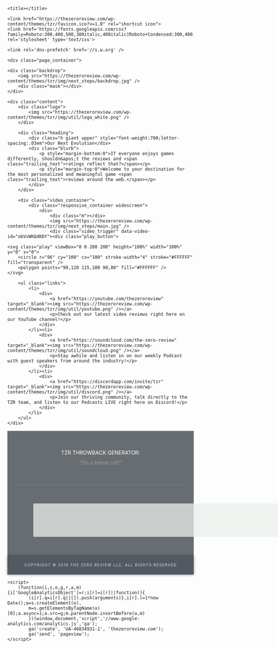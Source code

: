 
<!doctype html>
<html lang="en-US">
    <head>
    <meta http-equiv="Content-Type" content="text/html; charset=UTF-8" />
    <meta name="viewport" content="width=device-width, initial-scale=1">
    <meta name="google-signin-client_id" content="661860185728-e3e6dqo2dqq0ucdhql98c25korhne0o7.apps.googleusercontent.com">

    <title></title>

    <link href="https://thezeroreview.com/wp-content/themes/tzr/favicon.ico?v=1.0" rel="shortcut icon">
    <link href='https://fonts.googleapis.com/css?family=Roboto:300,400,500,300italic,400italic|Roboto+Condensed:300,400,700' rel='stylesheet' type='text/css'>

    <link rel='dns-prefetch' href='//s.w.org' />
<link rel='stylesheet' id='/css/normalize.min.css-css'  href='https://thezeroreview.com/wp-content/themes/tzr/css/normalize.min.css?ver=1516801866' type='text/css' media='all' />
<link rel='stylesheet' id='/style.css-css'  href='https://thezeroreview.com/wp-content/themes/tzr/style.css?ver=1516801866' type='text/css' media='all' />
<script type='text/javascript' src='https://thezeroreview.com/wp-includes/js/jquery/jquery.js?ver=1.12.4'></script>
<script type='text/javascript' src='https://thezeroreview.com/wp-includes/js/jquery/jquery-migrate.min.js?ver=1.4.1'></script>
<script type='text/javascript' src='https://thezeroreview.com/wp-content/themes/tzr/js/lib/conditionizr-4.3.0.min.js?ver=1516801866'></script>
<script type='text/javascript' src='https://thezeroreview.com/wp-content/themes/tzr/js/lib/modernizr-2.7.1.min.js?ver=1516801866'></script>
<script type='text/javascript' src='https://thezeroreview.com/wp-content/themes/tzr/js/video.js?ver=1516801866'></script>
<link rel='https://api.w.org/' href='https://thezeroreview.com/wp-json/' />
    <script type="text/javascript" src="//pubportal.brkmd.com/tms/hbltaa03435d859ed0c4efaf4b5b398c1c5f.js"></script>

</head>
    <body ontouchstart>
    
<script>
  window.fbAsyncInit = function() {
    FB.init({
      appId      : '1901221113426031',
      cookie     : true,
      xfbml      : true,
      version    : 'v2.8'
    });
    FB.AppEvents.logPageView();   
  };

  (function(d, s, id){
     var js, fjs = d.getElementsByTagName(s)[0];
     if (d.getElementById(id)) {return;}
     js = d.createElement(s); js.id = id;
     js.src = "//connect.facebook.net/en_US/sdk.js";
     fjs.parentNode.insertBefore(js, fjs);
   }(document, 'script', 'facebook-jssdk'));
</script>


    <div class="page_container">

<style>
.content { position:relative;z-index:10; }
.heading { margin:0 10% 40px;text-align:center;color:#fff; position:relative; }
.blurb { width:100%; margin:0 auto; line-height:1.5em; }
@media only screen and (min-width:725px) { 
    .blurb { width:80%; }
}


.backdrop { 
    position:absolute; top:0;left:0;width:100%;height:100%; z-index:0; 
    background-color:inherit;
    overflow:hidden;
} 
.backdrop .mask { position:absolute;top:0;left:0;right:0;bottom:0;background-color:rgba(0,0,0,.5); }
.backdrop * { 
            transition: all 0.4s cubic-bezier(0.475, 0.465, 0.12, 1.005) 0s; 
         -o-transition: all 0.4s cubic-bezier(0.475, 0.465, 0.12, 1.005) 0s; 
       -moz-transition: all 0.4s cubic-bezier(0.475, 0.465, 0.12, 1.005) 0s; 
    -webkit-transition: all 0.4s cubic-bezier(0.475, 0.465, 0.12, 1.005) 0s; 
}
.backdrop img { width:100%; height:auto; opacity:1; } 
.backdrop img { transform:scale(3); }
@media only screen and (min-width:625px)  { .backdrop img { transform:scale(1.7); } }
@media only screen and (min-width:925px)  { .backdrop img { transform:scale(1.2); } }
@media only screen and (min-width:1120px) { .backdrop img { transform:scale(1); } }

.video_container { width:100%; margin:0 auto 80px; }
@media only screen and (min-width:525px) { .video_container { width:80%; } }
@media only screen and (min-width:725px) { .video_container { width:50%; } }

.links { list-style-type:none; margin:0 auto 80px; padding:0; width:85%; }
.links li { display:inline-block;vertical-align:top;width:100%; }
.links div { padding:0 30px; text-align:center; }
.links img { width:100px; height:auto; }
.links p { margin:25px 0 80px;color:#fff; }
@media only screen and (min-width:725px) { 
    .links li { width:33.333333%; }
}

.logo { width:125px; margin:40px auto 30px; }
.logo img { width:100%; height:auto; }

.trailing_text { white-space:nowrap; }

</style>

    <div class="backdrop">
        <img src="https://thezeroreview.com/wp-content/themes/tzr/img/next_steps/backdrop.jpg" />
        <div class="mask"></div>
    </div>

    <div class="content">
        <div class="logo">
            <img src="https://thezeroreview.com/wp-content/themes/tzr/img/util/logo_white.png" />
        </div>

        <div class="heading">
            <div class="h giant upper" style="font-weight:700;letter-spacing:.03em">Our Next Evolution</div>
            <div class="blurb">
                <p style="margin-bottom:0">If everyone enjoys games differently, shouldn&apos;t the reviews and <span class="trailing_text">ratings reflect that?</span></p>
                <p style="margin-top:0">Welcome to your destination for the most personalized and meaningful game <span class="trailing_text">reviews around the web.</span></p>
            </div>
        </div>
    
        <div class="video_container">
            <div class="responsive_container widescreen">
                <div>
                    <div class="m"></div>
                    <img src="https://thezeroreview.com/wp-content/themes/tzr/img/next_steps/main.jpg" />
                    <div class="video_trigger" data-video-id="obVvWKQdKDY"><div class="play_button">
<!--
    <img src="play_button.png" />
        <polygon points="70.993,60.347 153.398,102.384 70.993,144.42 " fill="#FFFFFF" />
-->
    <svg class="play" viewBox="0 0 200 200" height="100%" width="100%" y="0" x="0">
        <circle r="96" cy="100" cx="100" stroke-width="4" stroke="#FFFFFF" fill="transparent" />
        <polygon points="90,120 115,100 90,80" fill="#FFFFFF" />
    </svg>
</div>

</div>
                </div>
            </div>
        </div>

        <ul class="links">
            <li>
                <div>
                    <a href="https://youtube.com/thezeroreview" target="_blank"><img src="https://thezeroreview.com/wp-content/themes/tzr/img/util/youtube.png" /></a>
                    <p>Check out our latest video reviews right here on our YouTube channel!</p>
                </div>
            </li><li>
                <div>
                    <a href="https://soundcloud.com/the-zero-review" target="_blank"><img src="https://thezeroreview.com/wp-content/themes/tzr/img/util/soundcloud.png" /></a>
                    <p>Stay awhile and listen in on our weekly Podcast with guest speakers from around the industry!</p>
                </div>
            </li><li>
                <div>
                    <a href="https://discordapp.com/invite/tzr" target="_blank"><img src="https://thezeroreview.com/wp-content/themes/tzr/img/util/discord.png" /></a>
                    <p>Join our thriving community, talk directly to the TZR team, and listen to our Podcasts LIVE right here on Discord!</p>
                </div>
            </li>
        </ul>
    </div>

<script>
    Video.init( ".video_trigger" );
</script>




<style>
.footer { width:100%; position:relative; z-index:10; background-color:rgba(68,74,79,.8); color:#fff; }
.footer > div { width:100%; text-align:center; }
.footer .buffer { padding:50px; margin:0 20px; }
.footer .quotes .buffer { border-bottom:2px solid rgba(220,220,220,.1); }
.footer .t { margin-bottom:10px; }
.footer .q { color:#a0a0a0; } 

.a-box { background-color:rgba(235, 240, 237, 0.75); border-radius:3px; margin:0 auto; position:relative; }
.a-rectangle {  height:90px; width:728px; margin:0 auto; }

.footer .ad { display:none; }
.footer .quotes .buffer { border-bottom:none; }
@media only screen and (min-width:925px) { 
    .footer .ad { display:block; }
    .footer .quotes .buffer { border-bottom:2px solid rgba(220,220,220,.1); }
}
</style>

<footer class="footer">
    <div class="quotes">
        <div class="buffer">
            <div class="t">TZR THROWBACK GENERATOR:</div>
            <div class="q">&quot;Do a barrel roll!&quot;</div>
        </div>
    </div><div class="ad">
        <div class="buffer">
            <div class="a-box a-rectangle">
                <div class="defy_target" data-type="desktop-leaderboard-bottom" data-subtype="standard"></div>
            </div>
        </div>
    </div>
</footer>


<style>
#copyright { box-shadow:0px 1px 7px 0 rgba(0, 0, 0, 0.4); background-color:#535962; color:#e0e0e0; padding:20px; text-align:center; position:relative; z-index:10; text-transform:uppercase; letter-spacing:.15em; font-size:10px; }
</style>

<div id="copyright">
    <div>Copyright &copy; 2018 The Zero Review LLC, All Rights Reserved</div>
</div>


    <script>
        (function(i,s,o,g,r,a,m){i['GoogleAnalyticsObject']=r;i[r]=i[r]||function(){
            (i[r].q=i[r].q||[]).push(arguments)},i[r].l=1*new Date();a=s.createElement(o),
            m=s.getElementsByTagName(o)[0];a.async=1;a.src=g;m.parentNode.insertBefore(a,m)
            })(window,document,'script','//www.google-analytics.com/analytics.js','ga');
            ga('create', 'UA-46834931-1', 'thezeroreview.com');
            ga('send', 'pageview');
    </script>
<script type='text/javascript' src='https://thezeroreview.com/wp-includes/js/wp-embed.min.js?ver=4.9.2'></script>

</div>
</body>
</html>

